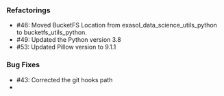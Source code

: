 ### Refactorings

  - #46: Moved BucketFS Location from exasol_data_science_utils_python to bucketfs_utils_python.
  - #49: Updated the Python version 3.8
  - #53: Updated Pillow version to 9.1.1
  

### Bug Fixes

  - #43: Corrected the git hooks path
  - 